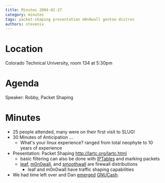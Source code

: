 ```yaml
---
title: Minutes 2004-02-27
category: minutes
tags: packet-shaping presentation m0n0wall gentoo distros
authors: stevenix
---
```


# Location

Colorado Technical University, room 134 at 5:30pm

# Agenda

Speaker: Robby, Packet Shaping

# Minutes

* 25 people attended, many were on their first visit to SLUG!
* 30 Minutes of Anticipation ...
  * What's your linux experience? ranged from total neophyte to 10 years of experience
* Presentation: Packet Shaping <http://lartc.org/lartc.html>
  * basic filtering can also be done with
    [IPTables](http://www.netfilter.org/projects/iptables/index.html)
    and marking packets
  * [leaf](http://leaf.sourceforge.net/),
    [m0n0wall](http://m0n0.ch/wall/), and
    [smoothwall](http://www.smoothwall.org/) are firewall
    distributions
    * leaf and m0n0wall have traffic shaping capabilities
* We had time left over and Dan
    [emerged](http://www.gentoo.org/doc/en/handbook/handbook-x86.xml?part=2&chap=1)
    [GNUCash](http://www.gnucash.org/).

